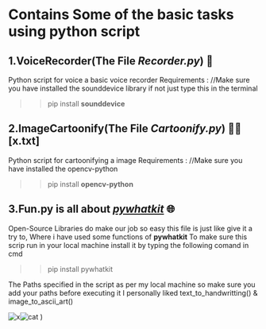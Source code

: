 # Contains Some of the basic tasks using python script

## 1.VoiceRecorder(The File ***Recorder.py***) 🎤
Python script for voice a basic voice recorder
Requirements :
//Make sure you have installed the sounddevice library if not just type this in the terminal
>>pip install **sounddevice**

## 2.ImageCartoonify(The File ***Cartoonify.py***) 🧑‍🎨[x.txt]

Python script for cartoonifying a image 
Requirements : 
//Make sure you have installed the opencv-python
>>pip install **opencv-python**






  
## 3.**Fun.py** is all about  [***pywhatkit***](https://pypi.org/project/pywhatkit/) 🌐 
Open-Source Libraries do make our job so easy this file is just like give it a try to, Where i have used some functions of **pywhatkit** To make sure this scrip run in your local machine install it by typing the following comand in cmd
>>pip install pywhatkit

The Paths specified in the script as per my local machine so make sure you add your paths before executing it 
I personally liked text_to_handwritting() & image_to_ascii_art()

![x](https://user-images.githubusercontent.com/64834159/120228526-ed62e200-c268-11eb-898c-897a6eb77711.png)![cat](https://user-images.githubusercontent.com/64834159/120228628-21d69e00-c269-11eb-9154-923ed6012bb7.png)
)


